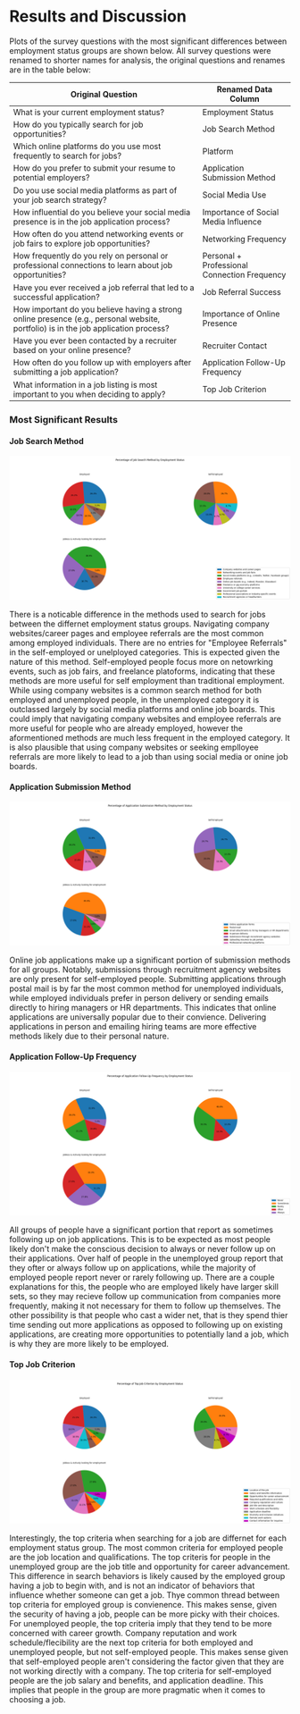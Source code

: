 # Results and Discussion

Plots of the survey questions with the most significant differences between employment status groups are shown below.
All survey questions were renamed to shorter names for analysis, the original questions and renames are in the table below:

| Original Question                                                                                  | Renamed Data Column                         |
|----------------------------------------------------------------------------------------------------|---------------------------------------------|
| What is your current employment status?                                                            | Employment Status                           |
| How do you typically search for job opportunities?                                                 | Job Search Method                           |
| Which online platforms do you use most frequently to search for jobs?                              | Platform                                    |
| How do you prefer to submit your resume to potential employers?                                    | Application Submission Method               |
| Do you use social media platforms as part of your job search strategy?                             | Social Media Use                            |
| How influential do you believe your social media presence is in the job application process?       | Importance of Social Media Influence        |
| How often do you attend networking events or job fairs to explore job opportunities?               | Networking Frequency                        |
| How frequently do you rely on personal or professional connections to learn about job opportunities? | Personal + Professional Connection Frequency |
| Have you ever received a job referral that led to a successful application?                        | Job Referral Success                        |
| How important do you believe having a strong online presence (e.g., personal website, portfolio) is in the job application process? | Importance of Online Presence               |
| Have you ever been contacted by a recruiter based on your online presence?                         | Recruiter Contact                           |
| How often do you follow up with employers after submitting a job application?                      | Application Follow-Up Frequency             |
| What information in a job listing is most important to you when deciding to apply?                 | Top Job Criterion                           |


### Most Significant Results

#### Job Search Method
![Job Search Method](images/Job%20Search%20Method.png)

There is a noticable difference in the methods used to search for jobs between the differnet employment status groups.
Navigating company websites/career pages and employee referrals are the most common among employed individuals.
There are no entries for "Employee Referrals" in the self-employed or unelployed categories. This is expected given the nature of this method.
Self-employed people focus more on netowrking events, such as job fairs, and freelance platoforms, indicating that these methods are more useful for self employment than traditional employment.
While using company websites is a common search method for both employed and unemployed people, in the unemployed category it is outclassed largely by social media platforms and online job boards.
This could imply that navigating company websites and employee referrals are more useful for people who are already employed, however the aformentioned methods are much less frequent in the employed category.
It is also plausible that using company websites or seeking emplloyee referrals are more likely to lead to a job than using social media or onine job boards.

#### Application Submission Method
![Application Submission Method](images/Application%20Submission%20Method.png)

Online job applications make up a significant portion of submission methods for all groups.
Notably, submissions through recruitment agency websites are only present for self-employed people.
Submitting applications through postal mail is by far the most common method for unemployed individuals, while employed individuals prefer in person delivery or sending emails directly to hiring managers or HR departments.
This indicates that online applications are universally popular due to their convience.
Delivering applications in person and emailing hiring teams are more effective methods likely due to their personal nature.

#### Application Follow-Up Frequency
![Application Follow-Up Frequency](images/Application%20Follow-Up%20Frequency.png)

All groups of people have a significant portion that report as sometimes following up on job applications.
This is to be expected as most people likely don't make the conscious decision to always or never follow up on their applications.
Over half of people in the unemployed group report that they ofter or always follow up on applications, while the majority of employed people report never or rarely following up.
There are a couple explanations for this, the people who are employed likely have larger skill sets, so they may recieve follow up communication from companies more frequently, making it not necessary for them to follow up themselves. The other possibility is that people who cast a wider net, that is they spend thier time sending out more applications as opposed to following up on existing applications, are creating more opportunities to potentially land a job, which is why they are more likely to be employed.

#### Top Job Criterion
![Top Job Criterion](images/Top%20Job%20Criterion.png)

Interestingly, the top criteria when searching for a job are differnet for each employment status group.
The most common criteria for employed people are the job location and qualifications. The top criteris for people in the unemployed group are the job title and opportunity for career advancement. This difference in search behaviors is likely caused by the employed group having a job to begin with, and is not an indicator of behaviors that influence whether someone can get a job.
Thye common thread between top criteria for employed group is convienence. This makes sense, given the security of having a job, people can be more picky with their choices. For unemployed people, the top criteria imply that they tend to be more concerned with career growth.
Company reputation and work schedule/flecibility are the next top criteria for both employed and unemployed people, but not self-employed people. This makes sense given that self-employed people aren't considering the factor given that they are not working directly with a company. The top criteria for self-employed people are the job salary and benefits, and application deadline. This implies that people in the group are more pragmatic when it comes to choosing a job.
